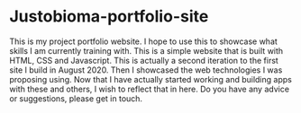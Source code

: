 # Justobioma-portfolio-site

This is my project portfolio website. I hope to use this to showcase what skills I am
currently training with. This is a simple website that is built with HTML, CSS and Javascript.
This is actually a second iteration to the first site I build in August 2020. Then I showcased the web technologies I was proposing using. Now that I have actually started working and building apps with these and others, I wish to reflect that in here.
Do you have any advice or suggestions, please get in touch.
